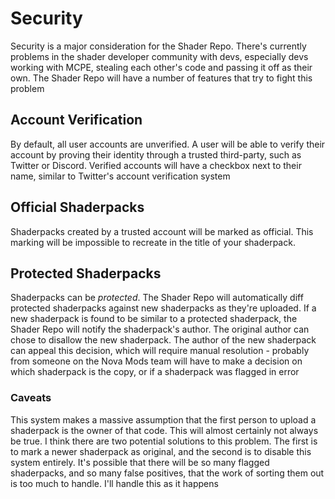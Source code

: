 # Security

Security is a major consideration for the Shader Repo. There's currently problems in the shader developer community with
devs, especially devs working with MCPE, stealing each other's code and passing it off as their own. The Shader Repo
will have a number of features that try to fight this problem

## Account Verification

By default, all user accounts are unverified. A user will be able to verify their account by proving their identity
through a trusted third-party, such as Twitter or Discord. Verified accounts will have a checkbox next to their name,
similar to Twitter's account verification system

## Official Shaderpacks

Shaderpacks created by a trusted account will be marked as official. This marking will be impossible to recreate in the
title of your shaderpack.

## Protected Shaderpacks

Shaderpacks can be _protected_. The Shader Repo will automatically diff protected shaderpacks against new shaderpacks as
they're uploaded. If a new shaderpack is found to be similar to a protected shaderpack, the Shader Repo will notify the 
shaderpack's author. The original author can chose to disallow the new shaderpack. The author of the new shaderpack can
appeal this decision, which will require manual resolution - probably from someone on the Nova Mods team will have to
make a decision on which shaderpack is the copy, or if a shaderpack was flagged in error

### Caveats

This system makes a massive assumption that the first person to upload a shaderpack is the owner of that code. This will
almost certainly not always be true. I think there are two potential solutions to this problem. The first is to mark a
newer shaderpack as original, and the second is to disable this system entirely. It's possible that there will be so
many flagged shaderpacks, and so many false positives, that the work of sorting them out is too much to handle. I'll 
handle this as it happens
